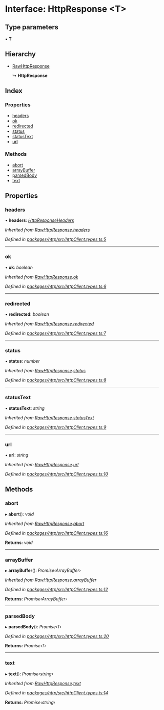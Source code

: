 # Interface: HttpResponse <**T**>

## Type parameters

▪ **T**

## Hierarchy

* [RawHttpResponse](rawhttpresponse.md)

  ↳ **HttpResponse**

## Index

### Properties

* [headers](httpresponse.md#headers)
* [ok](httpresponse.md#ok)
* [redirected](httpresponse.md#redirected)
* [status](httpresponse.md#status)
* [statusText](httpresponse.md#statustext)
* [url](httpresponse.md#url)

### Methods

* [abort](httpresponse.md#abort)
* [arrayBuffer](httpresponse.md#arraybuffer)
* [parsedBody](httpresponse.md#parsedbody)
* [text](httpresponse.md#text)

## Properties

###  headers

• **headers**: *[HttpResponseHeaders](../classes/httpresponseheaders.md)*

*Inherited from [RawHttpResponse](rawhttpresponse.md).[headers](rawhttpresponse.md#headers)*

*Defined in [packages/http/src/httpClient.types.ts:5](https://github.com/headline-1/coolio/blob/420fd1d/packages/http/src/httpClient.types.ts#L5)*

___

###  ok

• **ok**: *boolean*

*Inherited from [RawHttpResponse](rawhttpresponse.md).[ok](rawhttpresponse.md#ok)*

*Defined in [packages/http/src/httpClient.types.ts:6](https://github.com/headline-1/coolio/blob/420fd1d/packages/http/src/httpClient.types.ts#L6)*

___

###  redirected

• **redirected**: *boolean*

*Inherited from [RawHttpResponse](rawhttpresponse.md).[redirected](rawhttpresponse.md#redirected)*

*Defined in [packages/http/src/httpClient.types.ts:7](https://github.com/headline-1/coolio/blob/420fd1d/packages/http/src/httpClient.types.ts#L7)*

___

###  status

• **status**: *number*

*Inherited from [RawHttpResponse](rawhttpresponse.md).[status](rawhttpresponse.md#status)*

*Defined in [packages/http/src/httpClient.types.ts:8](https://github.com/headline-1/coolio/blob/420fd1d/packages/http/src/httpClient.types.ts#L8)*

___

###  statusText

• **statusText**: *string*

*Inherited from [RawHttpResponse](rawhttpresponse.md).[statusText](rawhttpresponse.md#statustext)*

*Defined in [packages/http/src/httpClient.types.ts:9](https://github.com/headline-1/coolio/blob/420fd1d/packages/http/src/httpClient.types.ts#L9)*

___

###  url

• **url**: *string*

*Inherited from [RawHttpResponse](rawhttpresponse.md).[url](rawhttpresponse.md#url)*

*Defined in [packages/http/src/httpClient.types.ts:10](https://github.com/headline-1/coolio/blob/420fd1d/packages/http/src/httpClient.types.ts#L10)*

## Methods

###  abort

▸ **abort**(): *void*

*Inherited from [RawHttpResponse](rawhttpresponse.md).[abort](rawhttpresponse.md#abort)*

*Defined in [packages/http/src/httpClient.types.ts:16](https://github.com/headline-1/coolio/blob/420fd1d/packages/http/src/httpClient.types.ts#L16)*

**Returns:** *void*

___

###  arrayBuffer

▸ **arrayBuffer**(): *Promise‹ArrayBuffer›*

*Inherited from [RawHttpResponse](rawhttpresponse.md).[arrayBuffer](rawhttpresponse.md#arraybuffer)*

*Defined in [packages/http/src/httpClient.types.ts:12](https://github.com/headline-1/coolio/blob/420fd1d/packages/http/src/httpClient.types.ts#L12)*

**Returns:** *Promise‹ArrayBuffer›*

___

###  parsedBody

▸ **parsedBody**(): *Promise‹T›*

*Defined in [packages/http/src/httpClient.types.ts:20](https://github.com/headline-1/coolio/blob/420fd1d/packages/http/src/httpClient.types.ts#L20)*

**Returns:** *Promise‹T›*

___

###  text

▸ **text**(): *Promise‹string›*

*Inherited from [RawHttpResponse](rawhttpresponse.md).[text](rawhttpresponse.md#text)*

*Defined in [packages/http/src/httpClient.types.ts:14](https://github.com/headline-1/coolio/blob/420fd1d/packages/http/src/httpClient.types.ts#L14)*

**Returns:** *Promise‹string›*
